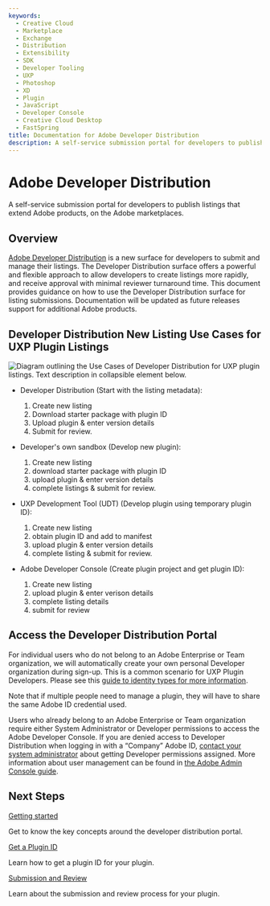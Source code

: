 ```yaml
---
keywords:
  - Creative Cloud
  - Marketplace
  - Exchange
  - Distribution
  - Extensibility
  - SDK
  - Developer Tooling
  - UXP
  - Photoshop
  - XD
  - Plugin
  - JavaScript
  - Developer Console
  - Creative Cloud Desktop
  - FastSpring
title: Documentation for Adobe Developer Distribution
description: A self-service submission portal for developers to publish listings that extend Adobe products, on the Adobe marketplaces.
---
```


<HeroSimple slots="heading, text" background="rgb(141, 52, 78)"/>

# Adobe Developer Distribution

A self-service submission portal for developers to publish listings that extend Adobe products, on the Adobe marketplaces.

## Overview

[Adobe Developer Distribution](https://developer.adobe.com/distribute/home) is a new surface for developers to submit and manage their listings. The Developer Distribution surface offers a powerful and flexible approach to allow developers to create listings more rapidly, and receive approval with minimal reviewer turnaround time. This document provides guidance on how to use the Developer Distribution surface for listing submissions. Documentation will be updated as future releases support for additional Adobe products.​

## Developer Distribution New Listing Use Cases for UXP Plugin Listings

![Diagram outlining the Use Cases of Developer Distribution for UXP plugin listings. Text description in collapsible element below.](../images/use-cases.drawio.svg)

<DetailsBlock slots="header , list" repeat="4" summary="Text Description of Diagram" subText="Diagram listing common use cases:"/>

- Developer Distribution (Start with the listing metadata):

  1. Create new listing
  2. Download starter package with plugin ID
  3. Upload plugin & enter version details
  4. Submit for review.

- Developer's own sandbox (Develop new plugin):

  1. Create new listing
  2. download starter package with plugin ID
  3. upload plugin & enter version details
  4. complete listings & submit for review.

- UXP Development Tool (UDT) (Develop plugin using temporary plugin ID):

  1. Create new listing
  2. obtain plugin ID and add to manifest
  3. upload plugin & enter version details
  4. complete listing & submit for review.

- Adobe Developer Console (Create plugin project and get plugin ID):

  1. Create new listing
  2. upload plugin & enter verison details
  3. complete listing details
  4. submit for review

## Access the Developer Distribution Portal

For individual users who do not belong to an Adobe Enterprise or Team organization, we will automatically create your own personal Developer organization during sign-up. This is a common scenario for UXP Plugin Developers. Please see this [guide to identity types for more information](https://helpx.adobe.com/enterprise/using/identity.html).

Note that if multiple people need to manage a plugin, they will have to share the same Adobe ID credential used.

Users who already belong to an Adobe Enterprise or Team organization require either System Administrator or Developer permissions to access the Adobe Developer Console. If you are denied access to Developer Distribution when logging in with a “Company” Adobe ID, [contact your system administrator](https://helpx.adobe.com/enterprise/kb/contact-administrator.html) about getting Developer permissions assigned. More information about user management can be found in [the Adobe Admin Console guide](https://helpx.adobe.com/enterprise/using/setup-enterprise-id.html).

## Next Steps

<DiscoverBlock slots="link, text"/>

[Getting started](guides/getting-started.md)

Get to know the key concepts around the developer distribution portal.

<DiscoverBlock slots="link, text"/>

[Get a Plugin ID](guides/plugin-id.md)

Learn how to get a plugin ID for your plugin.

<DiscoverBlock slots="link, text"/>

[Submission and Review](guides/submission/overview.md)

Learn about the submission and review process for your plugin.
